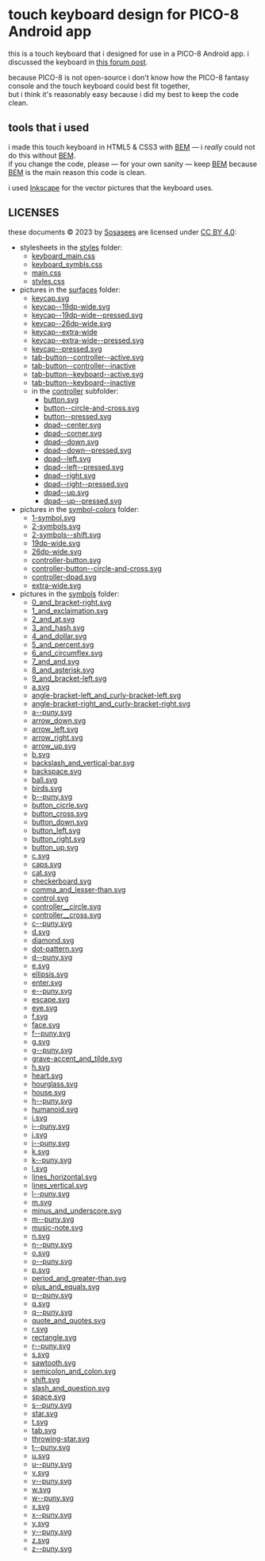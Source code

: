 # touch keyboard design for PICO-8 Android app

this is a touch keyboard that i designed for use in a
PICO-8 Android app. i discussed the keyboard in [this forum post](https://www.lexaloffle.com/bbs/?pid=123352#p).

because PICO-8 is not open-source i don't know how the
PICO-8 fantasy console and the touch keyboard could best fit together,<br>
but i think it's reasonably easy because i
did my best to keep the code clean.

## tools that i used

i made this touch keyboard in HTML5 & CSS3 with [BEM](https://getbem.com)
— i _really_ could not do this without [BEM](https://getbem.com). <br>
if you change the code, please — for your own sanity — keep [BEM](https://getbem.com)
because [BEM](https://getbem.com) is the main reason this code is clean.

i used [Inkscape](https://inkscape.org/) for the vector pictures
that the keyboard uses.

## LICENSES

these documents © 2023 by [Sosasees](https://www.lexaloffle.com/bbs/?uid=42335)
are licensed under [CC BY 4.0](https://creativecommons.org/licenses/by/4.0/):
- stylesheets in the [styles](styles) folder:
   - [keyboard_main.css](styles/keyboard_main.css)
   - [keyboard_symbls.css](styles/keyboard_symbls.css)
   - [main.css](styles/main.css)
   - [styles.css](styles/styles.css)
- pictures in the [surfaces](surfaces) folder:
   - [keycap.svg](surfaces/keycap.svg)
   - [keycap--19dp-wide.svg](surfaces/keycap--19dp-wide.svg)
   - [keycap--19dp-wide--pressed.svg](surfaces/keycap--19dp-wide.svg)
   - [keycap--26dp-wide.svg](surfaces/keycap--26dp-wide.svg)
   - [keycap--extra-wide](surfaces/keycap--extra-wide.svg)
   - [keycap--extra-wide--pressed.svg](surfaces/keycap--extra-wide--pressed.svg)
   - [keycap--pressed.svg](surfaces/keycap--pressed.svg)
   - [tab-button--controller--active.svg](surfaces/tab-button--controller--active.svg)
   - [tab-button--controller--inactive](surfaces/tab-button--controller--inactive.svg)
   - [tab-button--keyboard--active.svg](surfaces/tab-button--keyboard--active.svg)
   - [tab-button--keyboard--inactive](surfaces/tab-button--keyboard--inactive.svg)
   - in the [controller](surfaces/controller) subfolder:
      - [button.svg](surfaces/controller/button.svg)
      - [button--circle-and-cross.svg](surfaces/controller/button--circle-and-cross.svg)
      - [button--pressed.svg](surfaces/controller/button--pressed.svg)
      - [dpad--center.svg](surfaces/controller/dpad--center.svg)
      - [dpad--corner.svg](surfaces/controller/dpad--corner.svg)
      - [dpad--down.svg](surfaces/controller/dpad--down.svg)
      - [dpad--down--pressed.svg](surfaces/controller/dpad--down--pressed.svg)
      - [dpad--left.svg](surfaces/controller/dpad--left.svg)
      - [dpad--left--pressed.svg](surfaces/controller/dpad--left--pressed.svg)
      - [dpad--right.svg](surfaces/controller/dpad--right.svg)
      - [dpad--right--pressed.svg](surfaces/controller/dpad--right--pressed.svg)
      - [dpad--up.svg](surfaces/controller/dpad--up.svg)
      - [dpad--up--pressed.svg](surfaces/controller/dpad--up--pressed.svg)
- pictures in the [symbol-colors](symbol-colors) folder:
   - [1-symbol.svg](symbol-colors/1-symbols.svg)
   - [2-symbols.svg](symbol-colors/2-symbols.svg)
   - [2-symbols--shift.svg](symbol-colors/2-symbols--shift.svg)
   - [19dp-wide.svg](symbol-colors/19dp-wide.svg)
   - [26dp-wide.svg](symbol-colors/26dp-wide.svg)
   - [controller-button.svg](symbol-colors/controller-button.svg)
   - [controller-button--circle-and-cross.svg](symbol-colors/controller-button--circle-and-cross.svg)
   - [controller-dpad.svg](symbol-colors/controller-dpad.svg)
   - [extra-wide.svg](symbol-colors/extra-wide.svg)
- pictures in the [symbols](symbols) folder:
   - [0_and_bracket-right.svg](symbols/0_and_bracket-right.svg)
   - [1_and_exclaimation.svg](symbols/1_and_exclaimation.svg)
   - [2_and_at.svg](symbols/2_and_at.svg)
   - [3_and_hash.svg](symbols/3_and_hash.svg)
   - [4_and_dollar.svg](symbols/4_and_dollar.svg)
   - [5_and_percent.svg](symbols/5_and_percent.svg)
   - [6_and_circumflex.svg](symbols/6_and_circumflex.svg)
   - [7_and_and.svg](symbols/7_and_and.svg)
   - [8_and_asterisk.svg](symbols/8_and_asterisk.svg)
   - [9_and_bracket-left.svg](symbols/9_and_bracket-left.svg)
   - [a.svg](symbols/a.svg)
   - [angle-bracket-left_and_curly-bracket-left.svg](symbols/angle-bracket-left_and_curly-bracket-left.svg)
   - [angle-bracket-right_and_curly-bracket-right.svg](symbols/angle-bracket-right_and_curly-bracket-right.svg)
   - [a--puny.svg](symbols/a--puny.svg)
   - [arrow_down.svg](symbols/arrow_down.svg)
   - [arrow_left.svg](symbols/arrow_left.svg)
   - [arrow_right.svg](symbols/arrow_right.svg)
   - [arrow_up.svg](symbols/arrow_up.svg)
   - [b.svg](symbols/b.svg)
   - [backslash_and_vertical-bar.svg](symbols/backslash_and_vertical-bar.svg)
   - [backspace.svg](symbols/backspace.svg)
   - [ball.svg](symbols/ball.svg)
   - [birds.svg](symbols/birds.svg)
   - [b--puny.svg](symbols/b--puny.svg)
   - [button_cicrle.svg](symbols/button_cicrle.svg)
   - [button_cross.svg](symbols/button_cross.svg)
   - [button_down.svg](symbols/button_down.svg)
   - [button_left.svg](symbols/button_left.svg)
   - [button_right.svg](symbols/button_right.svg)
   - [button_up.svg](symbols/button_up.svg)
   - [c.svg](symbols/c.svg)
   - [caps.svg](symbols/caps.svg)
   - [cat.svg](symbols/cat.svg)
   - [checkerboard.svg](symbols/checkerboard.svg)
   - [comma_and_lesser-than.svg](symbols/comma_and_lesser-than.svg)
   - [control.svg](symbols/control.svg)
   - [controller__circle.svg](symbols/controller__circle.svg)
   - [controller__cross.svg](symbols/controller__cross.svg)
   - [c--puny.svg](symbols/c--puny.svg)
   - [d.svg](symbols/d.svg)
   - [diamond.svg](symbols/diamond.svg)
   - [dot-pattern.svg](symbols/dot-pattern.svg)
   - [d--puny.svg](symbols/d--puny.svg)
   - [e.svg](symbols/e.svg)
   - [ellipsis.svg](symbols/ellipsis.svg)
   - [enter.svg](symbols/enter.svg)
   - [e--puny.svg](symbols/e--puny.svg)
   - [escape.svg](symbols/escape.svg)
   - [eye.svg](symbols/eye.svg)
   - [f.svg](symbols/f.svg)
   - [face.svg](symbols/face.svg)
   - [f--puny.svg](symbols/f--puny.svg)
   - [g.svg](symbols/g.svg)
   - [g--puny.svg](symbols/g--puny.svg)
   - [grave-accent_and_tilde.svg](symbols/grave-accent_and_tilde.svg)
   - [h.svg](symbols/h.svg)
   - [heart.svg](symbols/heart.svg)
   - [hourglass.svg](symbols/hourglass.svg)
   - [house.svg](symbols/house.svg)
   - [h--puny.svg](symbols/h--puny.svg)
   - [humanoid.svg](symbols/humanoid.svg)
   - [i.svg](symbols/i.svg)
   - [i--puny.svg](symbols/i--puny.svg)
   - [j.svg](symbols/j.svg)
   - [j--puny.svg](symbols/j--puny.svg)
   - [k.svg](symbols/k.svg)
   - [k--puny.svg](symbols/k--puny.svg)
   - [l.svg](symbols/l.svg)
   - [lines_horizontal.svg](symbols/lines_horizontal.svg)
   - [lines_vertical.svg](symbols/lines_vertical.svg)
   - [l--puny.svg](symbols/l--puny.svg)
   - [m.svg](symbols/m.svg)
   - [minus_and_underscore.svg](symbols/minus_and_underscore.svg)
   - [m--puny.svg](symbols/m--puny.svg)
   - [music-note.svg](symbols/music-note.svg)
   - [n.svg](symbols/n.svg)
   - [n--puny.svg](symbols/n--puny.svg)
   - [o.svg](symbols/o.svg)
   - [o--puny.svg](symbols/o--puny.svg)
   - [p.svg](symbols/p.svg)
   - [period_and_greater-than.svg](symbols/period_and_greater-than.svg)
   - [plus_and_equals.svg](symbols/plus_and_equals.svg)
   - [p--puny.svg](symbols/p--puny.svg)
   - [q.svg](symbols/q.svg)
   - [q--puny.svg](symbols/q--puny.svg)
   - [quote_and_quotes.svg](symbols/quote_and_quotes.svg)
   - [r.svg](symbols/r.svg)
   - [rectangle.svg](symbols/rectangle.svg)
   - [r--puny.svg](symbols/r--puny.svg)
   - [s.svg](symbols/s.svg)
   - [sawtooth.svg](symbols/sawtooth.svg)
   - [semicolon_and_colon.svg](symbols/semicolon_and_colon.svg)
   - [shift.svg](symbols/shift.svg)
   - [slash_and_question.svg](symbols/slash_and_question.svg)
   - [space.svg](symbols/space.svg)
   - [s--puny.svg](symbols/s--puny.svg)
   - [star.svg](symbols/star.svg)
   - [t.svg](symbols/t.svg)
   - [tab.svg](symbols/tab.svg)
   - [throwing-star.svg](symbols/throwing-star.svg)
   - [t--puny.svg](symbols/t--puny.svg)
   - [u.svg](symbols/u.svg)
   - [u--puny.svg](symbols/u--puny.svg)
   - [v.svg](symbols/v.svg)
   - [v--puny.svg](symbols/v--puny.svg)
   - [w.svg](symbols/w.svg)
   - [w--puny.svg](symbols/w--puny.svg)
   - [x.svg](symbols/x.svg)
   - [x--puny.svg](symbols/x--puny.svg)
   - [y.svg](symbols/y.svg)
   - [y--puny.svg](symbols/y--puny.svg)
   - [z.svg](symbols/z.svg)
   - [z--puny.svg](symbols/z--puny.svg)
